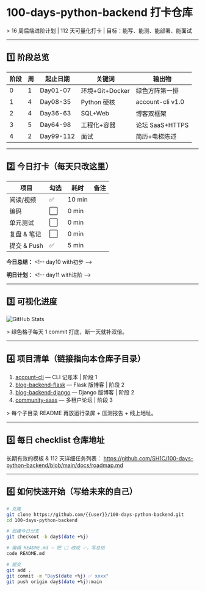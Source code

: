 # 100-days-python-backend 打卡仓库

&gt; 16 周后端进阶计划 | 112 天可量化打卡 | 目标：能写、能测、能部署、能面试

---

## 1️⃣ 阶段总览
| 阶段 | 周 | 起止日期 | 关键词 | 输出物 |
|---|---|---|---|---|
| 0 | 1 | Day01-07 | 环境+Git+Docker | 绿色方阵第一排 |
| 1 | 4 | Day08-35 | Python 硬核 | account-cli v1.0 |
| 2 | 4 | Day36-63 | SQL+Web | 博客双框架 |
| 3 | 5 | Day64-98 | 工程化+容器 | 论坛 SaaS+HTTPS |
| 4 | 2 | Day99-112 | 面试 | 简历+电梯陈述 |

---

## 2️⃣ 今日打卡（每天只改这里）
| 项目 | 勾选 | 耗时 | 备注 |
|---|---|---|---|
| 阅读/视频 | ✅ | 10 min |  |
| 编码 |⬜  | 0 min |  |
| 单元测试 | ⬜ | 0 min |  |
| 复盘 & 笔记 | ⬜ | 0 min |  |
| 提交 & Push | ✅ | 5 min |  |

**今日总结：**
&lt;!-- day10 with初步 --&gt;

**明日计划：**
&lt;!-- day11 with进阶  --&gt;

---

## 3️⃣ 可视化进度
![GitHub Stats](https://github-readme-stats.vercel.app/api?username=SH1C&theme=radical&hide=prs,issues)

&gt; 绿色格子每天 1 commit 打底，断一天就补双倍。

---

## 4️⃣ 项目清单（链接指向本仓库子目录）
1. [account-cli](./account-cli) — CLI 记账本 | 阶段 1
2. [blog-backend-flask](./blog-backend-flask) — Flask 版博客 | 阶段 2
3. [blog-backend-django](./blog-backend-django) — Django 版博客 | 阶段 2
4. [community-saas](./community-saas) — 多租户论坛 | 阶段 3

&gt; 每个子目录 README 再放运行录屏 + 压测报告 + 线上地址。

---

## 5️⃣ 每日 checklist 仓库地址
长期有效的模板 & 112 天详细任务列表：
https://github.com/SH1C/100-days-python-backend/blob/main/docs/roadmap.md

---

## 6️⃣ 如何快速开始（写给未来的自己）
```bash
# 克隆
git clone https://github.com/{{user}}/100-days-python-backend.git
cd 100-days-python-backend

# 创建今日分支
git checkout -b day$(date +%j)

# 编辑 README.md → 把 ⬜ 改成 ✅，写总结
code README.md

# 提交
git add .
git commit -m "Day$(date +%j) ✅ xxxx"
git push origin day$(date +%j):main
